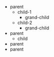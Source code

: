 * parent
  * child-1
    * grand-child
  * child-2
    * grand-child
* parent
  * child
* parent
* parent